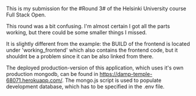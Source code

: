 This is my submission for the #Round 3# of the Helsinki University course Full Stack Open.

This round was a bit confusing. I'm almost certain I got all the parts working, but there could be some smaller things I missed. 

It is slightly different from the example: the BUILD of the frontend is located under 'working_frontend' which also contains the frontend code, but it shouldnt be a problem since it can be also linked from there.

The deployed production-version of this application, which uses it's own production mongodb, can be found in https://damp-temple-68071.herokuapp.com/. The mongo.js script is used to populate development database, which has to be specified in the .env file.